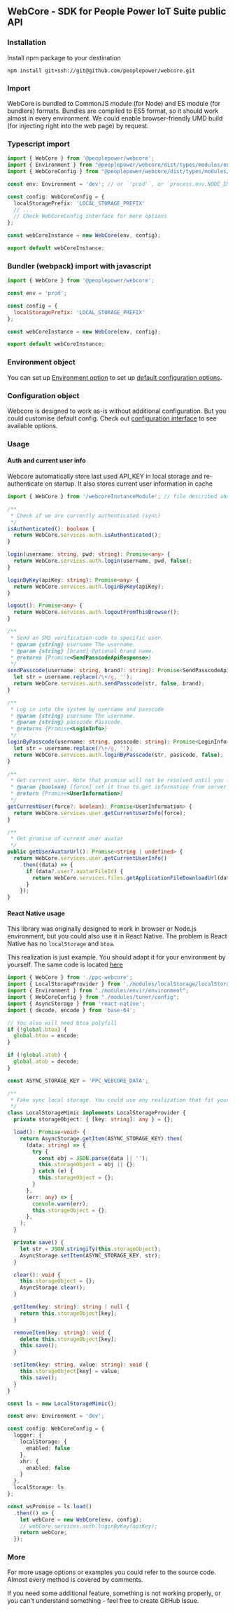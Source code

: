 ## WebCore - SDK for People Power IoT Suite public API

### Installation

Install npm package to your destination

`npm install git+ssh://git@github.com/peoplepower/webcore.git`

### Import

WebCore is bundled to CommonJS module (for Node) and ES module (for bundlers) formats.
Bundles are compiled to ES5 format, so it should work almost in every environment. 
We could enable browser-friendly UMD build (for injecting right into the web page) by request.

### Typescript import

``` typescript
import { WebCore } from '@peoplepower/webcore';
import { Environment } from "@peoplepower/webcore/dist/types/modules/envir/environment";
import { WebCoreConfig } from "@peoplepower/webcore/dist/types/modules/tuner/config";

const env: Environment = 'dev'; // or `'prod'`, or `process.env.NODE_ENV`

const config: WebCoreConfig = {
  localStoragePrefix: 'LOCAL_STORAGE_PREFIX'
  // ...
  // Check WebCoreConfig interface for more options
};

const webCoreInstance = new WebCore(env, config);

export default webCoreInstance;
```

### Bundler (webpack) import with javascript

``` javascript
import { WebCore } from '@peoplepower/webcore';

const env = 'prod';

const config = {
  localStoragePrefix: 'LOCAL_STORAGE_PREFIX'
};

const webCoreInstance = new WebCore(env, config);

export default webCoreInstance;
```

### Environment object

You can set up [Environment option](src/modules/envir/environment.ts) to set up [default configuration options](/src/config.ts).

### Configuration object

Webcore is designed to work as-is without additional configuration. But you could customise default config.
Check out [configuration interface](src/modules/tuner/config.ts) to see available options.

### Usage

#### Auth and current user info

Webcore automatically store last used API_KEY in local storage and re-authenticate on startup. It also stores current user information in cache

``` typescript
import { WebCore } from '/webcoreInstanceModule'; // file described above.

/**
 * Check if we are currently authenticated (sync)
 */
isAuthenticated(): boolean {
  return WebCore.services.auth.isAuthenticated();
}

login(username: string, pwd: string): Promise<any> {
  return WebCore.services.auth.login(username, pwd, false);
}

loginByKey(apiKey: string): Promise<any> {
  return WebCore.services.auth.loginByKey(apiKey);
}

logout(): Promise<any> {
  return WebCore.services.auth.logoutFromThisBrowser();
}

/**
 * Send an SMS verification code to specific user.
 * @param {string} username The username.
 * @param {string} [brand] Optional brand name.
 * @returns {Promise<SendPasscodeApiResponse>}
 */
sendPasscode(username: string, brand?: string): Promise<SendPasscodeApiResponse> {
  let str = username.replace(/\+/g, '');
  return WebCore.services.auth.sendPasscode(str, false, brand);
}

/**
 * Log in into the system by username and passcode
 * @param {string} username The username.
 * @param {string} passcode Passcode.
 * @returns {Promise<LoginInfo>}
 */
loginByPasscode(username: string, passcode: string): Promise<LoginInfo> {
  let str = username.replace(/\+/g, '');
  return WebCore.services.auth.loginByPasscode(str, passcode, false);
}

/**
 * Get current user. Note that promise will not be resolved until you log in.
 * @param {boolean} [force] set it true to get information from server (ignore cached value)
 * @return {Promise<UserInformation>}
 */
getCurrentUser(force?: boolean): Promise<UserInformation> {
  return WebCore.services.user.getCurrentUserInfo(force);
}

/**
 * Get promise of current user avatar
 */
public getUserAvatarUrl(): Promise<string | undefined> {
  return WebCore.services.user.getCurrentUserInfo()
    .then((data) => {
      if (data?.user?.avatarFileId) {
        return WebCore.services.files.getApplicationFileDownloadUrl(data.user.avatarFileId);
      }
    });
}
```

#### React Native usage

This library was originally designed to work in browser or Node.js environment, but you could also use it in React Native.
The problem is React Native has no `localStorage` and `btoa`.

This realization is just example. You should adapt it for your environment by yourself. The same code is located [here](src/ppc-webcore-rn.ts)

``` typescript
import { WebCore } from './ppc-webcore';
import { LocalStorageProvider } from './modules/localStorage/localStorage';
import { Environment } from "./modules/envir/environment";
import { WebCoreConfig } from "./modules/tuner/config";
import { AsyncStorage } from 'react-native';
import { decode, encode } from 'base-64';

// You also will need btoa polyfill
if (!global.btoa) {
  global.btoa = encode;
}

if (!global.atob) {
  global.atob = decode;
}

const ASYNC_STORAGE_KEY = 'PPC_WEBCORE_DATA';

/**
 * Fake sync local storage. You could use any realization that fit your needs.
 */
class LocalStorageMimic implements LocalStorageProvider {
  private storageObject: { [key: string]: any } = {};

  load(): Promise<void> {
    return AsyncStorage.getItem(ASYNC_STORAGE_KEY).then(
      (data: string) => {
        try {
          const obj = JSON.parse(data || '');
          this.storageObject = obj || {};
        } catch (e) {
          this.storageObject = {};
        }
      },
      (err: any) => {
        console.warn(err);
        this.storageObject = {};
      },
    );
  }

  private save() {
    let str = JSON.stringify(this.storageObject);
    AsyncStorage.setItem(ASYNC_STORAGE_KEY, str);
  }

  clear(): void {
    this.storageObject = {};
    AsyncStorage.clear();
  }

  getItem(key: string): string | null {
    return this.storageObject[key];
  }

  removeItem(key: string): void {
    delete this.storageObject[key];
    this.save();
  }

  setItem(key: string, value: string): void {
    this.storageObject[key] = value;
    this.save();
  }
}

const ls = new LocalStorageMimic();

const env: Environment = 'dev';

const config: WebCoreConfig = {
  logger: {
    localStorage: {
      enabled: false
    },
    xhr: {
      enabled: false
    }
  },
  localStorage: ls
};

const wsPromise = ls.load()
  .then(() => {
    let webCore = new WebCore(env, config);
    // webCore.services.auth.loginByKey(apiKey);
    return webCore;
  });

```

### More

For more usage options or examples you could refer to the source code. Almost every method is covered by comments.

If you need some additional feature, something is not working properly, or you can't understand something - feel free to create GitHub Issue.
